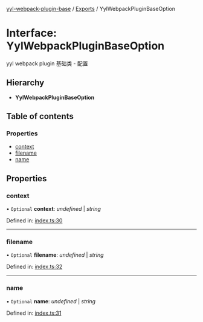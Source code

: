 [yyl-webpack-plugin-base](../README.md) / [Exports](../modules.md) / YylWebpackPluginBaseOption

# Interface: YylWebpackPluginBaseOption

yyl webpack plugin 基础类 - 配置

## Hierarchy

* **YylWebpackPluginBaseOption**

## Table of contents

### Properties

- [context](yylwebpackpluginbaseoption.md#context)
- [filename](yylwebpackpluginbaseoption.md#filename)
- [name](yylwebpackpluginbaseoption.md#name)

## Properties

### context

• `Optional` **context**: *undefined* \| *string*

Defined in: [index.ts:30](https://github.com/jackness1208/yyl-webpack-plugin-base/blob/3192340/src/index.ts#L30)

___

### filename

• `Optional` **filename**: *undefined* \| *string*

Defined in: [index.ts:32](https://github.com/jackness1208/yyl-webpack-plugin-base/blob/3192340/src/index.ts#L32)

___

### name

• `Optional` **name**: *undefined* \| *string*

Defined in: [index.ts:31](https://github.com/jackness1208/yyl-webpack-plugin-base/blob/3192340/src/index.ts#L31)
